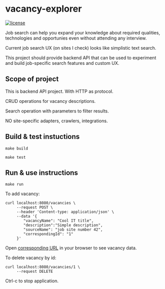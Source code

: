 # vacancy-explorer
[![license](https://img.shields.io/badge/license-MIT-blue.svg)](LICENSE)

Job search can help you expand your knowledge about required qualities, technologies and opportunies even without attending any interview.

Current job search UX (on sites I check) looks like simplistic text search.

This project should provide backend API that can be used to experiment and build job-specific search features and custom UX.

## Scope of project

This is backend API project. With HTTP as protocol.

CRUD operations for vacancy descriptions.

Search operation with parameters to filter results.

NO site-specific adapters, crawlers, integrations.

## Build & test instuctions

```
make build
```

```
make test
```

## Run & use instructions

```
make run
```

To add vacancy:

```
curl localhost:8080/vacancies \
     --request POST \
     --header 'Content-type: application/json' \
     --data '{
     	"vacancyName": "Cool IT title",
     	"description":"Simple description",
     	"sourceName": "job site number 42",
     	"correspondingId": "1"
     }'
```

Open [corresponding URL](http://localhost:8080/vacancies/1) in your browser to see vacancy data.


To delete vacancy by id:

```
curl localhost:8080/vacancies/1 \
     --request DELETE
```


Ctrl-c to stop application.
